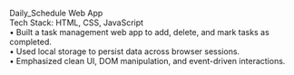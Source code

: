 Daily_Schedule Web App
<br>
Tech Stack: HTML, CSS, JavaScript
<br>
•	Built a task management web app to add, delete, and mark tasks as completed.
<br>
•	Used local storage to persist data across browser sessions.
<br>
•	Emphasized clean UI, DOM manipulation, and event-driven interactions.
